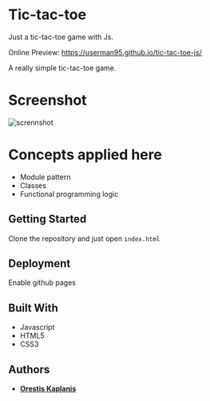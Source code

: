 # Tic-tac-toe
Just a tic-tac-toe game with Js.

Online Preview: https://userman95.github.io/tic-tac-toe-js/

A really simple tic-tac-toe game. 

# Screenshot
![scrennshot]()
# Concepts applied here

* Module pattern
* Classes 
* Functional programming logic

## Getting Started

Clone the repository and just open `index.html`

## Deployment

Enable github pages

## Built With

* Javascript
* HTML5
* CSS3


## Authors

* **[Orestis Kaplanis](https://github.com/userman95)**

